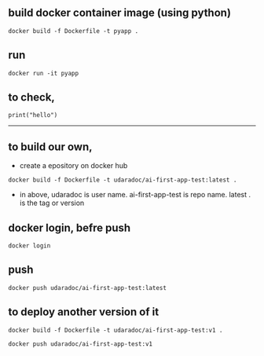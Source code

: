## build docker container image (using python)

```
docker build -f Dockerfile -t pyapp .
```

## run

```
docker run -it pyapp
```

## to check,

```
print("hello")
```

---

## to build our own,

- create a epository on docker hub

```
docker build -f Dockerfile -t udaradoc/ai-first-app-test:latest .
```

- in above, udaradoc is user name. ai-first-app-test is repo name. latest . is the tag or version

## docker login, befre push

```
docker login
```

## push

```
docker push udaradoc/ai-first-app-test:latest
```

## to deploy another version of it

```
docker build -f Dockerfile -t udaradoc/ai-first-app-test:v1 .

docker push udaradoc/ai-first-app-test:v1
```

##
